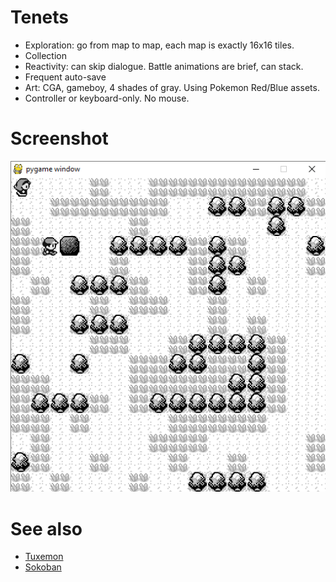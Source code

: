 

# Tenets
- Exploration: go from map to map, each map is exactly 16x16 tiles.
- Collection
- Reactivity: can skip dialogue. Battle animations are brief, can stack.
- Frequent auto-save
- Art: CGA, gameboy, 4 shades of gray. Using Pokemon Red/Blue assets. 
- Controller or keyboard-only. No mouse. 


# Screenshot
![Screenshot](screenshot.png "2017-02-27")


# See also
- [Tuxemon](https://github.com/Tuxemon/Tuxemon/)
- [Sokoban](https://en.wikipedia.org/wiki/Sokoban)
